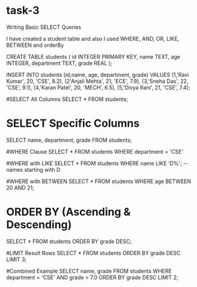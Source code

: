 # task-3
 Writing Basic SELECT Queries



I have created a student table and also I used WHERE, AND, OR, LIKE, BETWEEN and orderBy    

CREATE TABLE students (
    id INTEGER PRIMARY KEY,
    name TEXT,
    age INTEGER,
    department TEXT,
    grade REAL
);

INSERT INTO students (id,name, age, department, grade) VALUES
(1,'Ravi Kumar', 20, 'CSE', 8.2),
(2'Anjali Mehta', 21, 'ECE', 7.9),
(3,'Sneha Das', 22, 'CSE', 9.1),
(4,'Karan Patel', 20, 'MECH', 6.5),
(5,'Divya Rani', 21, 'CSE', 7.4);

#SELECT All Columns
SELECT * FROM students;

# SELECT Specific Columns
SELECT name, department, grade FROM students;

#WHERE Clause
SELECT * FROM students
WHERE department = 'CSE'

#WHERE with LIKE
SELECT * FROM students
WHERE name LIKE 'D%';  -- names starting with D

#WHERE with BETWEEN
SELECT * FROM students
WHERE age BETWEEN 20 AND 21;

# ORDER BY (Ascending & Descending)
SELECT * FROM students
ORDER BY grade DESC;

#LIMIT Result Rows
SELECT * FROM students
ORDER BY grade DESC
LIMIT 3;

#Combined Example
SELECT name, grade FROM students
WHERE department = 'CSE' AND grade > 7.0
ORDER BY grade DESC
LIMIT 2;

